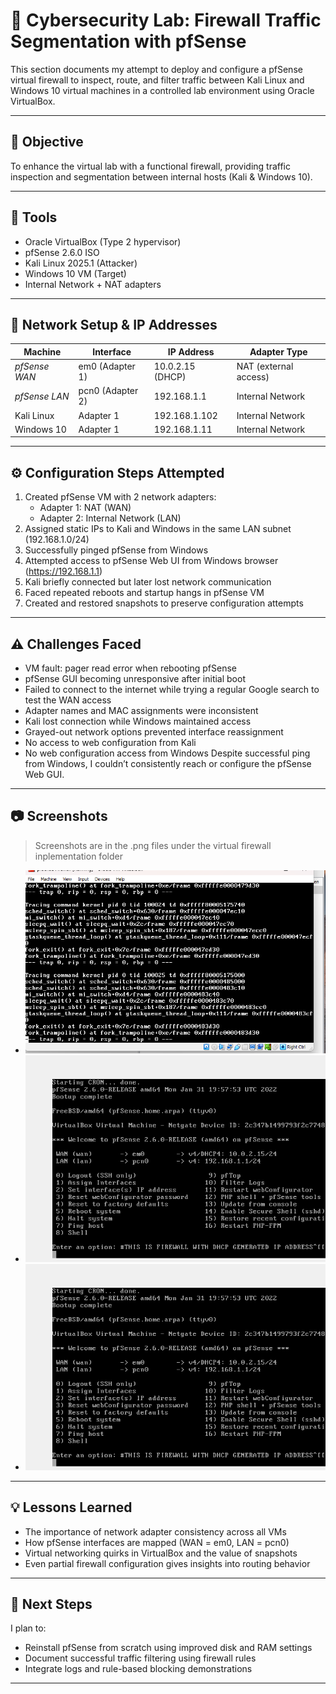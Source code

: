# 🔐 Cybersecurity Lab: Firewall Traffic Segmentation with pfSense

This section documents my attempt to deploy and configure a pfSense virtual firewall to inspect, route, and filter traffic between Kali Linux and Windows 10 virtual machines in a controlled lab environment using Oracle VirtualBox.

---

## 🎯 Objective

To enhance the virtual lab with a functional firewall, providing traffic inspection and segmentation between internal hosts (Kali & Windows 10).

---

## 🧰 Tools 

- Oracle VirtualBox (Type 2 hypervisor)
- pfSense 2.6.0 ISO
- Kali Linux 2025.1 (Attacker)
- Windows 10 VM (Target)
- Internal Network + NAT adapters

---

## 📡 Network Setup & IP Addresses

| Machine         | Interface     | IP Address      | Adapter Type      |
|-----------------|---------------|------------------|--------------------|
| *pfSense WAN* | em0 (Adapter 1) | 10.0.2.15 (DHCP) | NAT (external access) |
| *pfSense LAN* | pcn0 (Adapter 2) | 192.168.1.1      | Internal Network     |
| Kali Linux      | Adapter 1       | 192.168.1.102     | Internal Network     |
| Windows 10      | Adapter 1       | 192.168.1.11     | Internal Network     |

---

## ⚙ Configuration Steps Attempted

1. Created pfSense VM with 2 network adapters:  
   - Adapter 1: NAT (WAN)  
   - Adapter 2: Internal Network (LAN)
2. Assigned static IPs to Kali and Windows in the same LAN subnet (192.168.1.0/24)
3. Successfully pinged pfSense from Windows
4. Attempted access to pfSense Web UI from Windows browser (https://192.168.1.1)
6. Kali briefly connected but later lost network communication
7. Faced repeated reboots and startup hangs in pfSense VM
8. Created and restored snapshots to preserve configuration attempts

---

## ⚠ Challenges Faced

- VM fault: pager read error when rebooting pfSense
- pfSense GUI becoming unresponsive after initial boot
- Failed to connect to the internet while trying a regular Google search to test the WAN access
- Adapter names and MAC assignments were inconsistent
- Kali lost connection while Windows maintained access
- Grayed-out network options prevented interface reassignment
- No access to web configuration from Kali
- No web configuration access from Windows
Despite successful ping from Windows, I couldn’t consistently reach or configure the pfSense Web GUI.

---

## 📷 Screenshots

> Screenshots are in the .png files under the virtual firewall inplementation folder

- ![Pager Read Error](https://github.com/Lone-Warlock/DSA-FINAL-PROJECT-I/blob/main/VIRTUAL%20FIREWALL%20IMPLEMENTATION/UNENDING%20LOADING%20PROCESS.png)
- ![Successful pings between the VMs](https://github.com/Lone-Warlock/DSA-FINAL-PROJECT-I/blob/main/VIRTUAL%20FIREWALL%20IMPLEMENTATION/pfSense.png)
- ![Kali Adapter Settings](https://github.com/Lone-Warlock/DSA-FINAL-PROJECT-I/blob/main/VIRTUAL%20FIREWALL%20IMPLEMENTATION/pfSense.png)

---

## 💡 Lessons Learned

- The importance of network adapter consistency across all VMs
- How pfSense interfaces are mapped (WAN = em0, LAN = pcn0)
- Virtual networking quirks in VirtualBox and the value of snapshots
- Even partial firewall configuration gives insights into routing behavior

---

## 🔁 Next Steps

I plan to:
- Reinstall pfSense from scratch using improved disk and RAM settings
- Document successful traffic filtering using firewall rules
- Integrate logs and rule-based blocking demonstrations

---

